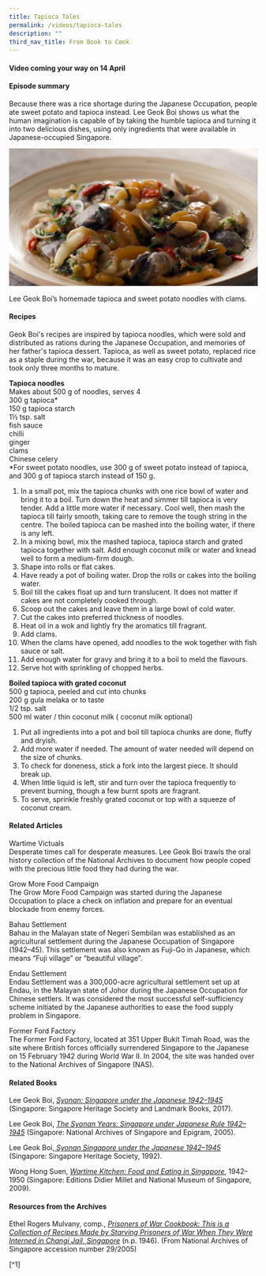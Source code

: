 ```yaml
---
title: Tapioca Tales
permalink: /videos/tapioca-tales
description: ""
third_nav_title: From Book to Cook
---
```

#### Video coming your way on 14 April ####


#### **Episode summary** ####
Because there was a rice shortage during the Japanese Occupation, people ate sweet potato and tapioca instead. Lee Geok Boi shows us what the human imagination is capable of by taking the humble tapioca and turning it into two delicious dishes, using only ingredients that were available in Japanese-occupied Singapore.

 ![](/images/Videos:%20From%20Book%20to%20Cook/tapioca%20noodles.png)
<div style="background-color: white;">Lee Geok Boi’s homemade tapioca and sweet potato noodles with clams.</div>

#### **Recipes**
Geok Boi's recipes are inspired by tapioca noodles, which were sold and distributed as rations during the Japanese Occupation, and memories of her father's tapioca dessert. Tapioca, as well as sweet potato, replaced rice as a staple during the war, because it was an easy crop to cultivate and took only three months to mature.

<b>Tapioca noodles</b>
<br>Makes about 500 g of noodles, serves 4
<br>300 g tapioca*
<br>150 g tapioca starch 
<br>1½ tsp. salt
<br>fish sauce
<br>chilli
<br>ginger
<br> clams
<br>Chinese celery
<br>*For sweet potato noodles, use 300 g of sweet potato instead of tapioca, and 300 g of tapioca starch instead of 150 g. 

1. In a small pot, mix the tapioca chunks with one rice bowl of water and bring it to a boil. Turn down the heat and simmer till tapioca is very tender. Add a little more water if necessary. Cool well, then mash the tapioca till fairly smooth, taking care to remove the tough string in the centre. The boiled tapioca can be mashed into the boiling water, if there is any left.  
2. In a mixing bowl, mix the mashed tapioca, tapioca starch and grated tapioca together with salt. Add enough coconut milk or water and knead well to form a medium-firm dough. 
3. Shape into rolls or flat cakes. 
4. Have ready a pot of boiling water. Drop the rolls or cakes into the boiling water. 
5. Boil till the cakes float up and turn translucent. It does not matter if cakes are not completely cooked through.
6. Scoop out the cakes and leave them in a large bowl of cold water.
8. Cut the cakes into preferred thickness of noodles. 
9. Heat oil in a wok and lightly fry the aromatics till fragrant. 
10. Add clams.
11. When the clams have opened, add noodles to the wok together with fish sauce or salt. 
14. Add enough water for gravy and bring it to a boil to meld the flavours. 
15. Serve hot with sprinkling of chopped herbs. 



<b>Boiled tapioca with grated coconut</b>
<br>500 g tapioca, peeled and cut into chunks
<br>200 g gula melaka or to taste
<br>1/2 tsp. salt 
<br>500 ml water / thin coconut milk ( coconut milk optional) 
1. Put all ingredients into a pot and boil till tapioca chunks are done, fluffy and dryish. 
2. Add more water if needed. The amount of water needed will depend on the size of chunks. 
3. To check for doneness, stick a fork into the largest piece. It should break up. 
4. When little liquid is left, stir and turn over the tapioca frequently to prevent burning, though a few burnt spots are fragrant. 
5. To serve, sprinkle freshly grated coconut or top with a squeeze of coconut cream.




#### **Related Articles**
<a style="text-decoration: none;" href="/vol-15/issue-1/apr-jun-2019/wartime-victuals">Wartime Victuals</a>
<br>Desperate times call for desperate measures. Lee Geok Boi trawls the oral history collection of the National Archives to document how people coped with the precious little food they had during the war.

<a style="text-decoration: none;" href="https://eresources.nlb.gov.sg/infopedia/articles/SIP_1223_2008-12-05.html ">Grow More Food Campaign</a>
<br>The Grow More Food Campaign was started during the Japanese Occupation to place a check on inflation and prepare for an eventual blockade from enemy forces. 
 
<a style="text-decoration: none;" href="https://eresources.nlb.gov.sg/infopedia/articles/SIP_1220_2006-12-29.html ">Bahau Settlement</a>
<br>Bahau in the Malayan state of Negeri Sembilan was established as an agricultural settlement during the Japanese Occupation of Singapore (1942–45). This settlement was also known as Fuji-Go in Japanese, which means “Fuji village” or “beautiful village”.
 
<a style="text-decoration: none;" href="https://eresources.nlb.gov.sg/infopedia/articles/SIP_1221_2006-12-29.html">Endau Settlement</a>
<br>Endau Settlement was a 300,000-acre agricultural settlement set up at Endau, in the Malayan state of Johor during the Japanese Occupation for Chinese settlers. It was considered the most successful self-sufficiency scheme initiated by the Japanese authorities to ease the food supply problem in Singapore.

<a style="text-decoration: none;" href="https://eresources.nlb.gov.sg/infopedia/articles/SIP_823_2004-12-13.html">Former Ford Factory </a>
<br>The Former Ford Factory, located at 351 Upper Bukit Timah Road, was the site where British forces officially surrendered Singapore to the Japanese on 15 February 1942 during World War II. In 2004, the site was handed over to the National Archives of Singapore (NAS).

#### **Related Books**
Lee Geok Boi, *[Syonan: Singapore under the Japanese 1942–1945](https://eservice.nlb.gov.sg/itemholding.aspx?bid=202733922)* (Singapore: Singapore Heritage Society and Landmark Books, 2017).

Lee Geok Boi, *[The Syonan Years: Singapore under Japanese Rule 1942–1945](https://eservice.nlb.gov.sg/itemholding.aspx?bid=12661517)* (Singapore: National Archives of Singapore and Epigram, 2005).

Lee Geok Boi,*[ Syonan Singapore under the Japanese 1942–1945 ](https://eservice.nlb.gov.sg/item_holding.aspx?bid=205625748)* (Singapore: Singapore Heritage Society, 1992).
 
Wong Hong Suen, *[Wartime Kitchen: Food and Eating in Singapore](https://eservice.nlb.gov.sg/item_holding.aspx?bid=13158872)*, 1942–1950 (Singapore: Editions Didier Millet and National Museum of Singapore, 2009).

#### **Resources from the Archives**
Ethel Rogers Mulvany, comp., *[Prisoners of War Cookbook: This is a Collection of Recipes Made by Starving Prisoners of War When They Were Interned in Changi Jail, Singapore](https://www.nas.gov.sg/archivesonline/private_records/record-details/f69c2cf9-7c5d-11e5-ac2a-0050568939ad)* (n.p. 1946). (From National Archives of Singapore accession number 29/2005)


[^1] 